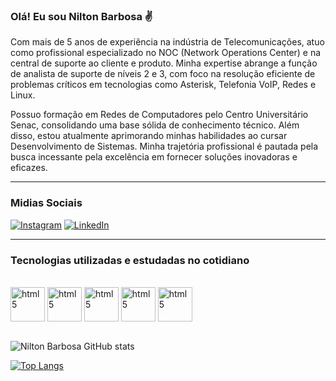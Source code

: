 

### Olá! Eu sou Nilton Barbosa ✌️

Com mais de 5 anos de experiência na indústria de Telecomunicações, atuo como profissional especializado no NOC (Network Operations Center) e na central de suporte ao cliente e produto. Minha expertise abrange a função de analista de suporte de níveis 2 e 3, com foco na resolução eficiente de problemas críticos em tecnologias como Asterisk, Telefonia VoIP, Redes e Linux.

Possuo formação em Redes de Computadores pelo Centro Universitário Senac, consolidando uma base sólida de conhecimento técnico. Além disso, estou atualmente aprimorando minhas habilidades ao cursar Desenvolvimento de Sistemas. Minha trajetória profissional é pautada pela busca incessante pela excelência em fornecer soluções inovadoras e eficazes.
<hr/>

### Midias Sociais

[![Instagram](https://img.shields.io/badge/Instagram-E4405F?style=for-the-badge&logo=instagram&logoColor=white)](https://www.instagram.com/niltonbarbosa_/)
[![LinkedIn](https://img.shields.io/badge/LinkedIn-0077B5?style=for-the-badge&logo=linkedin&logoColor=white)](https://www.linkedin.com/in/nilton-barbosa-b40bb994/)
<hr/>

### Tecnologias utilizadas e estudadas no cotidiano

<div style ="display: inline_block"> <br/>
<img align ="center" alt="html5" src=https://cdn.jsdelivr.net/gh/devicons/devicon@latest/icons/html5/html5-original.svg width="55">
<img align ="center" alt="html5" src=https://cdn.jsdelivr.net/gh/devicons/devicon@latest/icons/css3/css3-original.svg width="55">
<img align ="center" alt="html5" src=https://cdn.jsdelivr.net/gh/devicons/devicon@latest/icons/php/php-original.svg width="55">
<img align ="center" alt="html5" src=https://cdn.jsdelivr.net/gh/devicons/devicon@latest/icons/python/python-original.svg width="55">
<img align ="center"  alt="html5" src=https://upload.wikimedia.org/wikipedia/pt/1/1a/Asterisk_Logo.png width="55" h>

</div><br>

![Nilton Barbosa GitHub stats](https://github-readme-stats.vercel.app/api?username=mynameisnilton&show_icons=true&theme=transparent)

[![Top Langs](https://github-readme-stats.vercel.app/api/top-langs/?username=mynameisnilton)](https://github.com/mynameisnilton)






